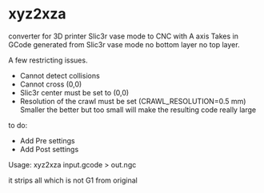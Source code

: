 # xyz2xza
converter for 3D printer Slic3r vase mode to CNC with A axis
Takes in GCode generated from Slic3r vase mode no bottom layer no top layer.

A few restricting issues. 
- Cannot detect collisions
- Cannot cross (0,0)
- Slic3r center must be set to (0,0)
- Resolution of the crawl must be set (CRAWL_RESOLUTION=0.5 mm) Smaller the better but too small will make the resulting code really large

to do:  
- Add Pre settings
- Add Post settings

Usage: xyz2xza input.gcode > out.ngc

it strips all which is not G1 from original 
